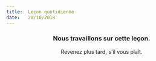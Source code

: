 ```yaml
---
title:  Leçon quotidienne
date:   20/10/2018
---
```


### <center>Nous travaillons sur cette leçon.</center>
<center>Revenez plus tard, s'il vous plaît.</center>